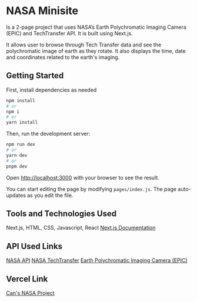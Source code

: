 # NASA Minisite

Is a 2-page project that uses NASA’s Earth Polychromatic Imaging Camera (EPIC) and TechTransfer API.
It is built using Next.js.

It allows user to browse through Tech Transfer data and see the polychromatic image of earth as they rotate.
It also displays the time, date and coordinates related to the earth's imaging.

## Getting Started

First, install dependencies as needed

```bash
npm install
# or
npm i
# or
yarn install
```

Then, run the development server:

```bash
npm run dev
# or
yarn dev
# or
pnpm dev
```

Open [http://localhost:3000](http://localhost:3000) with your browser to see the result.

You can start editing the page by modifying `pages/index.js`. The page auto-updates as you edit the file.

## Tools and Technologies Used

Next.js, HTML, CSS, Javascript, React
[Next.js Documentation](https://nextjs.org/docs)

## API Used Links

[NASA API](https://api.nasa.gov/)
[NASA TechTransfer](https://api.nasa.gov/techtransfer)
[Earth Polychromatic Imaging Camera (EPIC)](https://api.nasa.gov/EPIC/api/natural?api_key=DEMO_KEY)

## Vercel Link

[Can's NASA Project](https://nasaminisite.vercel.app/)
